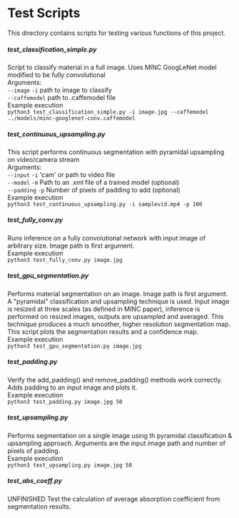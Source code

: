 # Test Scripts
This directory contains scripts for testing various functions of this project.

##### test_classification_simple.py
Script to classify material in a full image.
Uses MINC GoogLeNet model modified to be fully convolutional  
Arguments:  
   `--image` `-i` path to image to classify  
   `--caffemodel` path to .caffemodel file   
Example execution  
`python3 test_classification_simple.py -i image.jpg --caffemodel ../models/minc-googlenet-conv.caffemodel`

##### test_continuous_upsampling.py
This script performs continuous segmentation with pyramidal upsampling on video/camera stream  
Arguments:  
   `--input` `-i` 'cam' or path to video file  
   `--model` `-m` Path to an .xml file of a trained model (optional)  
   `--padding` `-p` Number of pixels of padding to add (optional)    
Example execution  
`python3 test_continuous_upsampling.py -i samplevid.mp4 -p 100`

##### test_fully_conv.py
Runs inference on a fully convolutional network with input image of arbitrary size. Image path is first argument.  
Example execution  
`python3 test_fully_conv.py image.jpg`

##### test_gpu_segmentation.py
Performs material segmentation on an image. Image path is first argument.
A "pyramidal" classification and upsampling technique is used. Input image is resized at three scales (as defined in MINC paper), inference is performed on resized images, outputs are upsampled and averaged. This technique produces a much smoother, higher resolution segmentation map. This script plots the segmentation results and a confidence map.  
Example execution  
`python3 test_gpu_segmentation.py image.jpg`

##### test_padding.py
Verify the add_padding() and remove_padding() methods work correctly. Adds padding to an input image and plots it.  
Example execution  
`python3 test_padding.py image.jpg 50`

##### test_upsampling.py
Performs segmentation on a single image using th pyramidal classification & upsampling approach. Arguments are the input image path and number of pixels of padding.  
Example execution  
`python3 test_upsampling.py image.jpg 50`

##### test_abs_coeff.py
UNFINISHED
Test the calculation of average absorption coefficient from segmentation results.